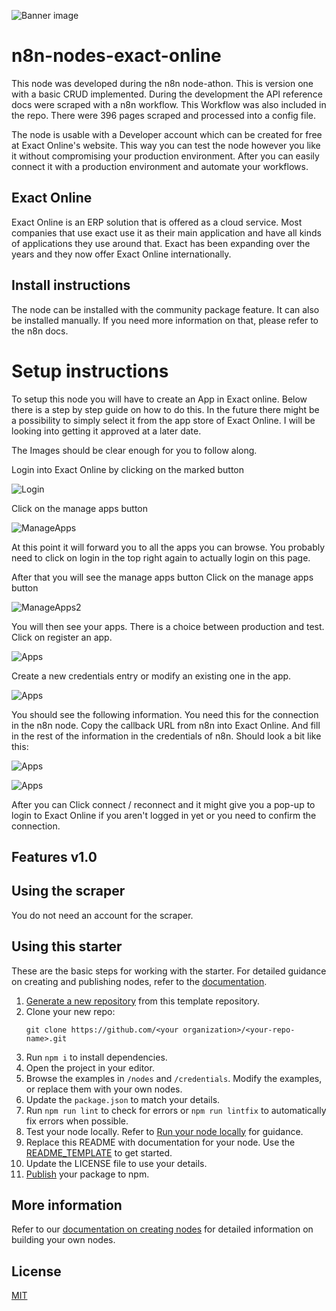 ![Banner image](https://user-images.githubusercontent.com/10284570/173569848-c624317f-42b1-45a6-ab09-f0ea3c247648.png)

# n8n-nodes-exact-online

This node was developed during the n8n node-athon. This is version one with a basic CRUD implemented.
During the development the API reference docs were scraped with a n8n workflow. This Workflow was also included in the repo.
There were 396 pages scraped and processed into a config file.

The node is usable with a Developer account which can be created for free at Exact Online's website. This way you can test the node however you like it without compromising your production environment.
After you can easily connect it with a production environment and automate your workflows.

## Exact Online

Exact Online is an ERP solution that is offered as a cloud service. Most companies that use exact use it as their main application and have all kinds of applications they use around that. Exact has been expanding over the years and they now offer Exact Online internationally.

## Install instructions

The node can be installed with the community package feature. It can also be installed manually. 
If you need more information on that, please refer to the n8n docs.

# Setup instructions

To setup this node you will have to create an App in Exact online. Below there is a step by step guide on how to do this.
In the future there might be a possibility to simply select it from the app store of Exact Online. I will be looking into getting it approved at a later date.

The Images should be clear enough for you to follow along.

Login into Exact Online by clicking on the marked button

![Login](https://github.com/bramkn/ExactOnline/blob/master/Images/login.png)

Click on the manage apps button

![ManageApps](https://github.com/bramkn/ExactOnline/blob/master/Images/manageapps.png)

At this point it will forward you to all the apps you can browse. You probably need to click on login in the top right again to actually login on this page.

After that you will see the manage apps button
Click on the manage apps button

![ManageApps2](https://github.com/bramkn/ExactOnline/blob/master/Images/manageapps2.png)

You will then see your apps. There is a choice between production and test. Click on register an app.

![Apps](https://github.com/bramkn/ExactOnline/blob/master/Images/Apps.png)

Create a new credentials entry or modify an existing one in the app.

![Apps](https://github.com/bramkn/ExactOnline/blob/master/Images/credentials.png)

You should see the following information. You need this for the connection in the n8n node.
Copy the callback URL from n8n into Exact Online. And fill in the rest of the information in the credentials of n8n.
Should look a bit like this:

![Apps](https://github.com/bramkn/ExactOnline/blob/master/Images/oauth2Exact2.png)

![Apps](https://github.com/bramkn/ExactOnline/blob/master/Images/Oauth2n8n2.png)

After you can Click connect / reconnect and it might give you a pop-up to login to Exact Online if you aren't logged in yet or you need to confirm the connection.

## Features v1.0


## Using the scraper

You do not need an account for the scraper.

## Using this starter

These are the basic steps for working with the starter. For detailed guidance on creating and publishing nodes, refer to the [documentation](https://docs.n8n.io/integrations/creating-nodes/).

1. [Generate a new repository](https://github.com/n8n-io/n8n-nodes-starter/generate) from this template repository.
2. Clone your new repo:
    ```
    git clone https://github.com/<your organization>/<your-repo-name>.git
    ```
3. Run `npm i` to install dependencies.
4. Open the project in your editor.
5. Browse the examples in `/nodes` and `/credentials`. Modify the examples, or replace them with your own nodes.
6. Update the `package.json` to match your details.
7. Run `npm run lint` to check for errors or `npm run lintfix` to automatically fix errors when possible.
8. Test your node locally. Refer to [Run your node locally](https://docs.n8n.io/integrations/creating-nodes/test/run-node-locally/) for guidance.
9. Replace this README with documentation for your node. Use the [README_TEMPLATE](README_TEMPLATE.md) to get started.
10. Update the LICENSE file to use your details.
11. [Publish](https://docs.npmjs.com/packages-and-modules/contributing-packages-to-the-registry) your package to npm.

## More information

Refer to our [documentation on creating nodes](https://docs.n8n.io/integrations/creating-nodes/) for detailed information on building your own nodes.

## License

[MIT](https://github.com/n8n-io/n8n-nodes-starter/blob/master/LICENSE.md)
